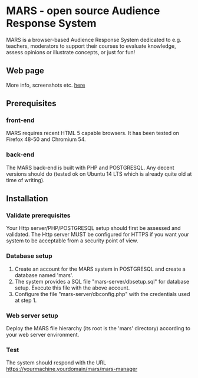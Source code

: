 # MARS - open source Audience Response System

MARS is a browser-based Audience Response System dedicated to e.g. teachers, moderators to support their courses to evaluate knowledge, assess opinions or illustrate concepts, or just for fun!

## Web page
More info, screenshots etc. [here](https://danielausparis.github.io/mars/)

## Prerequisites
### front-end
MARS requires recent HTML 5 capable browsers. It has been tested on Firefox 48-50 and Chromium 54.
### back-end
The MARS back-end is built with PHP and POSTGRESQL. Any decent versions should do (tested ok on Ubuntu 14 LTS which is already quite old at time of writing).

## Installation
### Validate prerequisites
Your Http server/PHP/POSTGRESQL setup should first be assessed and validated. The Http server MUST be configured for HTTPS if you want your system to be acceptable from a security point of view.
### Database setup
1. Create an account for the MARS system in POSTGRESQL and create a database named 'mars'.
2. The system provides a SQL file "mars-server/dbsetup.sql" for database setup. Execute this file with the above account.
3. Configure the file "mars-server/dbconfig.php" with the credentials used at step 1.

### Web server setup
Deploy the MARS file hierarchy (its root is the 'mars' directory) according to your web server environment. 
### Test
The system should respond with the URL https://yourmachine.yourdomain/mars/mars-manager


